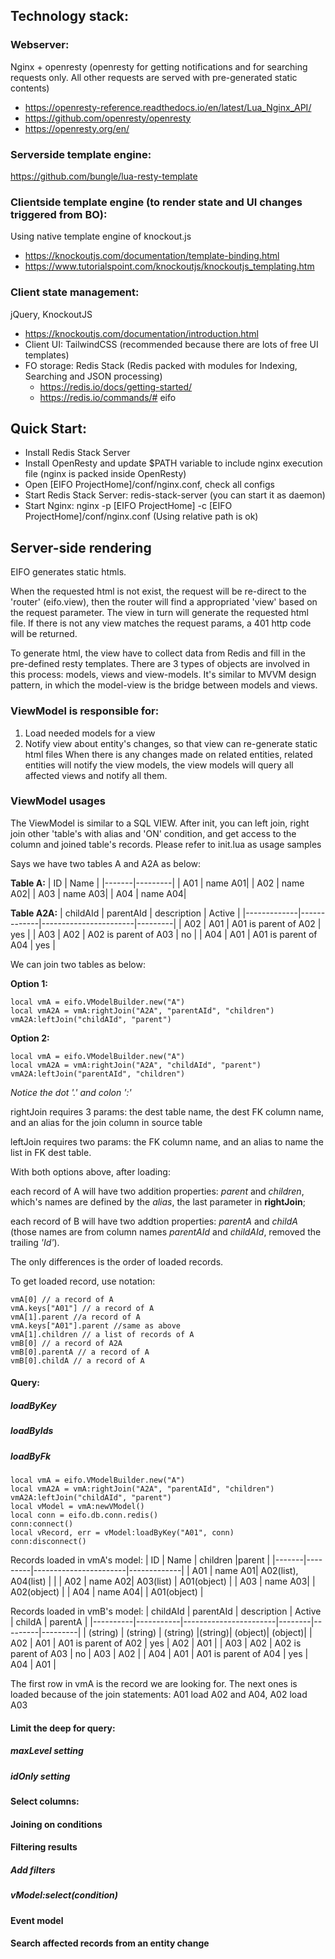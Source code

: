 ## Technology stack:
### Webserver: 
Nginx + openresty (openresty for getting notifications and for searching requests only. All other requests are served with pre-generated static contents)
- https://openresty-reference.readthedocs.io/en/latest/Lua_Nginx_API/
- https://github.com/openresty/openresty
- https://openresty.org/en/
### Serverside template engine: 
https://github.com/bungle/lua-resty-template
### Clientside template engine (to render state and UI changes triggered from BO): 
Using native template engine of knockout.js
- https://knockoutjs.com/documentation/template-binding.html
- https://www.tutorialspoint.com/knockoutjs/knockoutjs_templating.htm
### Client state management: 
jQuery, KnockoutJS 
- https://knockoutjs.com/documentation/introduction.html
- Client UI: TailwindCSS (recommended because there are lots of free UI templates)
- FO storage: Redis Stack (Redis packed with modules for Indexing, Searching and JSON processing)
  - https://redis.io/docs/getting-started/
  - https://redis.io/commands/# eifo


## Quick Start:
+ Install Redis Stack Server
+ Install OpenResty and update $PATH variable to include nginx execution file (nginx is packed inside OpenResty)
+ Open [EIFO ProjectHome]/conf/nginx.conf, check all configs
+ Start Redis Stack Server: redis-stack-server (you can start it as daemon)
+ Start Nginx: nginx -p [EIFO ProjectHome] -c [EIFO ProjectHome]/conf/nginx.conf (Using relative path is ok)

## Server-side rendering
EIFO generates static htmls. 

When the requested html is not exist, the request will be re-direct to 
 the 'router' (eifo.view), then the router will find a appropriated 'view' based 
 on the request parameter. The view in turn will generate the requested html file. If there is not any view matches the request params, a 401 http code will be returned.

 To generate html, the view have to collect data from Redis and fill in the pre-defined resty templates. There are 3 types of objects are involved in this process: models, views and view-models. It's similar to MVVM design pattern, in which the model-view is the bridge between models and views. 
 ### ViewModel is responsible for:
  1. Load needed models for a view
  2. Notify view about entity's changes, so that view can re-generate static html files
When there is any changes made on related entities, related entities will notify the view models, the view models will query all affected views and notify all them.
### ViewModel usages
The ViewModel is similar to a SQL VIEW. After init, you can left join, right join other 'table's with alias and 'ON' condition, and get access to the column and joined table's records. Please refer to init.lua as usage samples 

Says we have two tables A and A2A as below:

**Table A:**
| ID    | Name    | 
|-------|---------|
| A01   | name A01|
| A02   | name A02|
| A03   | name A03|
| A04   | name A04|

**Table A2A:**
| childAId    | parentAId   | description           | Active  |
|-------------|-------------|-----------------------|---------|
| A02         | A01         | A01 is parent of A02  | yes     |
| A03         | A02         | A02 is parent of A03  | no      |
| A04         | A01         | A01 is parent of A04  | yes     |

We can join two tables as below:

**Option 1:** 

```
local vmA = eifo.VModelBuilder.new("A")
local vmA2A = vmA:rightJoin("A2A", "parentAId", "children")
vmA2A:leftJoin("childAId", "parent")
```

**Option 2:** 

```
local vmA = eifo.VModelBuilder.new("A")
local vmA2A = vmA:rightJoin("A2A", "childAId", "parent")
vmA2A:leftJoin("parentAId", "children")
```
*Notice the dot '.' and colon ':'*

rightJoin requires 3 params: the dest table name, the dest FK column name, and an alias for the join column in source table

leftJoin requires two params: the FK column name, and an alias to name the list in FK dest table.

With both options above, after loading: 

each record of A will have two addition properties: *parent* and *children*, which's names are defined by the *alias*, the last parameter in **rightJoin**;  

each record of B will have two addtion properties: *parentA* and *childA* (those names are from column names *parentAId* and *childAId*, removed the trailing *'Id'*). 

The only differences is the order of loaded records. 

To get loaded record, use notation: 
```
vmA[0] // a record of A
vmA.keys["A01"] // a record of A
vmA[1].parent //a record of A
vmA.keys["A01"].parent //same as above
vmA[1].children // a list of records of A
vmB[0] // a record of A2A
vmB[0].parentA // a record of A
vmB[0].childA // a record of A
```

#### Query:
##### *loadByKey*
##### *loadByIds*
##### *loadByFk*
```
local vmA = eifo.VModelBuilder.new("A")
local vmA2A = vmA:rightJoin("A2A", "parentAId", "children")
vmA2A:leftJoin("childAId", "parent")
local vModel = vmA:newVModel()
local conn = eifo.db.conn.redis()
conn:connect()
local vRecord, err = vModel:loadByKey("A01", conn)
conn:disconnect()
```
Records loaded in vmA's model:
| ID    | Name    | children              |parent       |
|-------|---------|-----------------------|-------------|
| A01   | name A01| A02(list), A04(list)  |             |
| A02   | name A02| A03(list)             | A01(object) |
| A03   | name A03|                       | A02(object) |
| A04   | name A04|                       | A01(object) |

Records loaded in vmB's model:
| childAId | parentAId | description           | Active | childA  | parentA |
|----------|-----------|-----------------------|--------|---------|---------|
| (string) | (string)  | (string)              |(string)| (object)| (object)|
| A02      | A01       | A01 is parent of A02  | yes    | A02     | A01     |
| A03      | A02       | A02 is parent of A03  | no     | A03     | A02     |
| A04      | A01       | A01 is parent of A04  | yes    | A04     | A01     |

The first row in vmA is the record we are looking for. The next ones is loaded because of the join statements: A01 load A02 and A04, A02 load A03
#### Limit the deep for query:
##### *maxLevel setting*
##### *idOnly setting*
#### Select columns:
#### Joining on conditions
#### Filtering results
##### *Add filters*
##### *vModel:select(condition)*
#### Event model
#### Search affected records from an entity change
